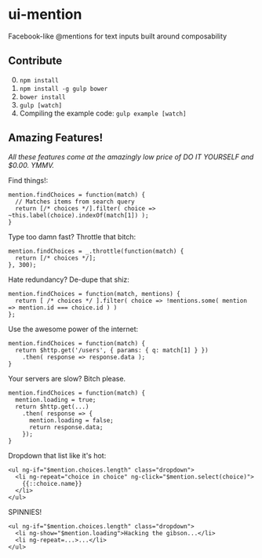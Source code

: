 # ui-mention
Facebook-like @mentions for text inputs built around composability

## Contribute

0. `npm install`
0. `npm install -g gulp bower`
0. `bower install`
0. `gulp [watch]`
0. Compiling the example code: `gulp example [watch]`

## Amazing Features!

_All these features come at the amazingly low price of DO IT YOURSELF and $0.00. YMMV._

Find things!:
```
mention.findChoices = function(match) {
  // Matches items from search query
  return [/* choices */].filter( choice => ~this.label(choice).indexOf(match[1]) );
}
```

Type too damn fast? Throttle that bitch:
```
mention.findChoices = _.throttle(function(match) {
  return [/* choices */];
}, 300);
```

Hate redundancy? De-dupe that shiz:
```
mention.findChoices = function(match, mentions) {
  return [ /* choices */ ].filter( choice => !mentions.some( mention => mention.id === choice.id ) )
};
```

Use the awesome power of the internet:
```
mention.findChoices = function(match) {
  return $http.get('/users', { params: { q: match[1] } })
    .then( response => response.data );
}
```

Your servers are slow? Bitch please.
```
mention.findChoices = function(match) {
  mention.loading = true;
  return $http.get(...)
    .then( response => {
      mention.loading = false;
      return response.data;
    });
}
```

Dropdown that list like it's hot:
```
<ul ng-if="$mention.choices.length" class="dropdown">
  <li ng-repeat="choice in choice" ng-click="$mention.select(choice)">
    {{::choice.name}}
  </li>
</ul>
```

SPINNIES!
```
<ul ng-if="$mention.choices.length" class="dropdown">
  <li ng-show="$mention.loading">Hacking the gibson...</li>
  <li ng-repeat=...>...</li>
</ul>
```
